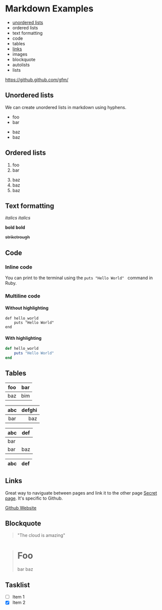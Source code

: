 # Markdown Examples

- [unordered lists](#unordered-lists)
- ordered lists
- text formatting
- code
- tables
- [links](#links)
- images
- blockquote
- autolists
- lists

https://github.github.com/gfm/

## Unordered lists

We can create unordered lists in markdown using hyphens.

- foo
- bar
+ baz
+ baz

## Ordered lists

1. foo
1. bar
3) baz
3) baz
3) baz

## Text formatting

*italics*
_italics_

**bold**
__bold__

~~striketrough~~

## Code

### Inline code

You can print to the terminal using the
`puts "Hello World" ` command in Ruby.

### Multiline code


#### Without highlighting

```
def hello_world
    puts "Hello World"
end
```

#### With highlighting

```rb
def hello_world
    puts "Hello World"
end
```

##  Tables

| foo | bar |
| --- | --- |
| baz | bim |

| abc | defghi |
:-: | -----------:
bar | baz

| abc | def |
| --- | --- |
| bar |
| bar | baz | boo |

| abc | def |
| --- | --- |

 ## Links 

Great way to naviguate between pages and link it to the other page [Secret page](secret.md). It's specific to Github.

[Github Website](https://github.com)


## Blockquote

>"The cloud is amazing"

   > # Foo
   > bar
 > baz

 ## Tasklist

 - [ ] Item 1
 - [X] Item 2
